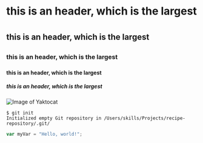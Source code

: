 # this is an header, which is the largest<h1>
## this is an header, which is the largest<h2>
### this is an header, which is the largest<h3>
#### this is an header, which is the largest<h4>
##### this is an header, which is the largest<h5>
![Image of Yaktocat](https://octodex.github.com/images/yaktocat.png)
```
$ git init
Initialized empty Git repository in /Users/skills/Projects/recipe-repository/.git/
```
``` javascript
var myVar = "Hello, world!";
```
